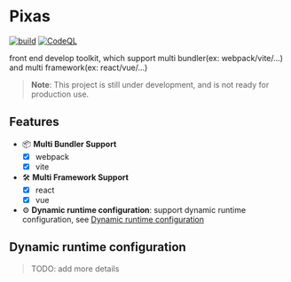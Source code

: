 # Pixas

[![build](https://github.com/kagawagao/pixas/actions/workflows/build.yml/badge.svg)](https://github.com/kagawagao/pixas/actions/workflows/build.yml)
[![CodeQL](https://github.com/kagawagao/pixas/actions/workflows/codeql-analysis.yml/badge.svg)](https://github.com/kagawagao/pixas/actions/workflows/codeql-analysis.yml)

front end develop toolkit, which support multi bundler(ex: webpack/vite/...) and multi framework(ex: react/vue/...)

> **Note**: This project is still under development, and is not ready for production use.

## Features

- 📦 **Multi Bundler Support**
  - [x] webpack
  - [x] vite
- 🛠 **Multi Framework Support**
  - [x] react
  - [x] vue
- ⚙️ **Dynamic runtime configuration**: support dynamic runtime configuration, see [Dynamic runtime configuration](#dynamic-runtime-configuration)

## Dynamic runtime configuration

> TODO: add more details
